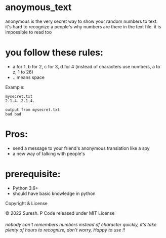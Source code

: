 # anoymous_text
anonymous is the very secret way to show your random numbers to text. it's hard to recognize a people's why numbers are there in the text file. it is impossible to read too

# you follow these rules:
 - a for 1, b for 2, c for 3, d for 4 (instead of characters use numbers, a to z, 1 to 26)
 - .. means space
 
Example:

```
mysecret.txt
2.1.4..2.1.4.
```
```
output from mysecret.txt
bad bad

```
# Pros:

- send a message to your friend's anonymous translation like a spy
- a new way of talking with people's

# prerequisite:
   - Python 3.6+
   - should have basic knowledge in python

Copyright & License

© 2022 Suresh. P Code released under MIT License


###### nobody can't remembers numbers instead of character quickly, it's take plenty of hours to recognize, don't worry, Happy to use !!
